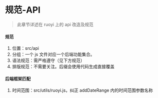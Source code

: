 # 规范-API

> 此章节详述在 ruoyi 上的 api 改造及规范

#### 规范
1. 位置：src/api
2. 分组：一个 js 文件对应一个后端功能集合。
3. 语法规范：需严格遵守（见下方规范）
4. 排版规范：不需要关注。后缀会使用代码生成直接覆盖

#### 后端框架匹配
1. 时间范围：src/utils/ruoyi.js，纠正 addDateRange 内的时间范围参数名称